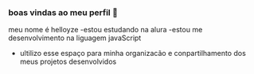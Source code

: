 ### boas vindas ao meu perfil 💙
meu nome é helloyze
-estou estudando na alura
-estou me desenvolvimento na liguagem javaScript
- ultilizo esse espaço para minha organizacão e conpartilhamento dos meus projetos desenvolvidos
